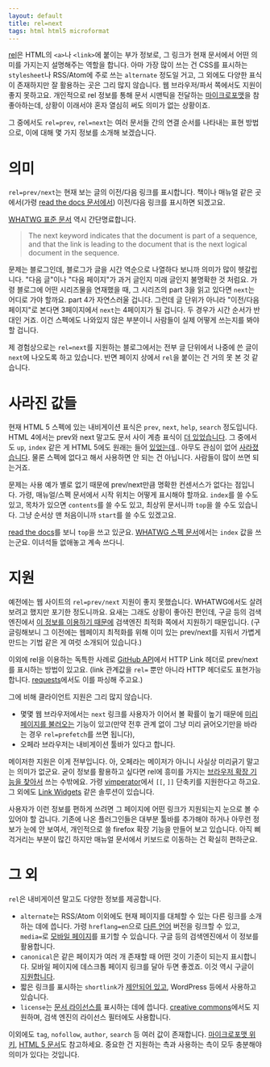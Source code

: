 ```yaml
---
layout: default
title: rel=next
tags: html html5 microformat
---
```


[rel][whatwg-rel]은 HTML의 `<a>`나 `<link>`에 붙이는 부가 정보로,
그 링크가 현재 문서에서 어떤 의미를 가지는지 설명해주는 역할을 합니다.
아마 가장 많이 쓰는 건 CSS를 표시하는 `stylesheet`나
RSS/Atom에 주로 쓰는 `alternate` 정도일 거고,
그 외에도 다양한 표식이 존재하지만 잘 활용하는 곳은 그리 많지 않습니다.
웹 브라우저/파서 쪽에서도 지원이 좋지 못하고요.
개인적으로 rel 정보를 통해 문서 시맨틱을 전달하는 [마이크로포맷][microformats]을 참 좋아하는데,
상황이 이래서야 혼자 열심히 써도 의미가 없는 상황이죠.

그 중에서도 `rel=prev`, `rel=next`는 여러 문서들 간의 연결 순서를 나타내는 표현 방법으로,
이에 대해 몇 가지 정보를 소개해 보겠습니다.

# 의미

`rel=prev/next`는 현재 보는 글의 이전/다음 링크를 표시합니다.
책이나 매뉴얼 같은 곳에서(가령 [read the docs 문서에서](https://read-the-docs.readthedocs.org/en/latest/getting_started.html))
이전/다음 링크를 표시하면 되겠고요.

[WHATWG 표준 문서][whatwg-rel] 역시 간단명료합니다.

> The next keyword indicates that the document is part of a sequence,
> and that the link is leading to the document that is
> the next logical document in the sequence.

문제는 블로그인데,
블로그가 글을 시간 역순으로 나열하다 보니까 의미가 많이 헷갈립니다.
"다음 글"이나 "다음 페이지"가 과거 글인지 미래 글인지 불명확한 것 처럼요.
가령 블로그에 어떤 시리즈물을 연재했을 때,
그 시리즈의 part 3을 읽고 있다면 `next`는 어디로 가야 할까요.
part 4가 자연스러울 겁니다.
그런데 글 단위가 아니라 "이전/다음 페이지"로 본다면
3페이지에서 `next`는 4페이지가 될 겁니다.
두 경우가 시간 순서가 반대인 거죠.
이건 스펙에도 나와있지 않은 부분이니 사람들이 실제 어떻게 쓰는지를 봐야 할 겁니다.

제 경험상으로는 `rel=next`를 지원하는 블로그에서는 전부
글 단위에서 나중에 쓴 글이 `next`에 나오도록 하고 있습니다.
반면 페이지 상에서 `rel`을 붙이는 건 거의 못 본 것 같습니다.

# 사라진 값들

현재 HTML 5 스펙에 있는 내비게이션 표식은 `prev`, `next`, `help`, `search` 정도입니다.
HTML 4에서는 prev와 next 말고도 문서 사이 계층 표식이 [더 있었습니다][html4-rel].
그 중에서도 `up`, `index` 같은 게
HTML 5에도 원래는 들어 [있었는데][road-to-rel]..
아무도 관심이 없어 [사라졌습니다](http://lists.w3.org/Archives/Public/public-html/2010Nov/0042.html).
물론 스펙에 없다고 해서 사용하면 안 되는 건 아닙니다.
사람들이 많이 쓰면 되는거죠.

문제는 사용 예가 별로 없기 때문에
prev/next만큼 명확한 컨센서스가 없다는 점입니다.
가령, 매뉴얼/스펙 문서에서 시작 위치는 어떻게 표시해야 할까요.
`index`를 쓸 수도 있고, 목차가 있으면 `contents`를 쓸 수도 있고,
최상위 문서니까 `top`을 쓸 수도 있습니다.
그냥 순서상 맨 처음이니까 `start`를 쓸 수도 있겠고요.

[read the docs](https://read-the-docs.readthedocs.org/en/latest/index.html)를 보니
`top`을 쓰고 있군요.
[WHATWG 스펙 문서][whatwg-rel]에서는 `index` 값을 쓰는군요.
이녀석들 없애놓고 계속 쓰다니.

# 지원

예전에는 웹 사이트의 `rel=prev/next` 지원이 좋지 못했습니다.
WHATWG에서도 살려보려고 했지만 포기한 정도니까요.
요새는 그래도 상황이 좋아진 편인데,
구글 등의 검색엔진에서 [이 정보를 이용하기 때문에][rel-next-google]
검색엔진 최적화 쪽에서 지원하기 때문입니다.
(구글링해보니 그 이전에는 웹페이지 최적화를 위해
이미 있는 prev/next를 지워서 가볍게 만드는 기법 같은 게 여럿 소개되어 있습니다.)

이외에 rel을 이용하는 독특한 사례로 [GitHub API](http://developer.github.com/v3/)에서
HTTP Link 헤더로 prev/next를 표시하는 방법이 있고요.
(link 관계값을 `rel=` 뿐만 아니라 HTTP 헤더로도 표현가능합니다.
[requests](http://docs.python-requests.org/en/latest/)에서도 이를 파싱해 주고요.)

그에 비해 클라이언트 지원은 그리 많지 않습니다.

* 몇몇 웹 브라우저에서는 `next` 링크를 사용자가 이어서 볼 확률이 높기 때문에
  [미리 페이지를 불러오는][firefox-prefetch] 기능이 있고(만약 전후 관계 없이 그냥 미리 긁어오기만을 바라는 경우 `rel=prefetch`를 쓰면 됩니다),
* 오페라 브라우저는 내비게이션 툴바가 있다고 합니다.

메이저한 지원은 이게 전부입니다. 아, 오페라는 메이저가 아니니 사실상 미리긁기 말고는 의미가 없군요.
굳이 정보를 활용하고 싶다면 rel에 흥미를 가지는 [브라우저 확장 기능을 찾아서][rel-next-mf] 쓰는 수밖에요.
가령 [vimperator](http://www.vimperator.org/vimperator)에서 `[[`, `]]` 단축키를 지원한다고 하고요.
그 외에도 [Link Widgets](https://addons.mozilla.org/en-US/firefox/addon/link-widgets/) 같은 솔루션이 있습니다.

사용자가 이런 정보를 편하게 쓰려면 그 페이지에 어떤 링크가 지원되는지
눈으로 볼 수 있어야 할 겁니다.
기존에 나온 플러그인들은 대부분 툴바를 추가해야 하거나 아무런 정보가 눈에 안 보여서,
개인적으로 쓸 firefox 확장 기능을 만들어 보고 있습니다.
아직 삐걱거리는 부분이 많긴 하지만
매뉴얼 문서에서 키보드로 이동하는 건 확실히 편하군요.

# 그 외

`rel`은 내비게이션 말고도 다양한 정보를 제공합니다.

* `alternate`는 RSS/Atom 이외에도 현재 페이지를 대체할 수 있는 다른 링크를 소개하는 데에 씁니다.
  가령 `hreflang=en`으로 [다른 언어][rel-alternate-google] 버전을 링크할 수 있고,
  `media=`로 [모바일 페이지](https://developers.google.com/webmasters/smartphone-sites/details)를 표기할 수 있습니다.
  구글 등의 검색엔진에서 이 정보를 활용합니다.
* `canonical`은 같은 페이지가 여러 개 존재할 때 어떤 것이 기준이 되는지 표시합니다.
  모바일 페이지에 데스크톱 페이지 링크를 달아 두면 좋겠죠.
  이것 역시 구글이 [지원합니다][rel-canonical-google].
* 짧은 링크를 표시하는 `shortlink`가 [제안되어 있고][rel-shortlink-mf],
  WordPress 등에서 사용하고 있습니다.
* `license`는 [문서 라이선스를][rel-license-mf] 표시하는 데에 씁니다.
  [creative commons](http://creativecommons.org/choose/)에서도 지원하며,
  검색 엔진의 라이선스 필터에도 사용합니다.

이외에도 `tag`, `nofollow`, `author`, `search` 등 여러 값이 존재합니다.
[마이크로포맷 위키][existing-rel], [HTML 5 문서][whatwg-rel]도 참고하세요.
중요한 건 지원하는 측과 사용하는 측이 모두 충분해야 의미가 있다는 것입니다.

[rel-next-google]: http://googlewebmastercentral.blogspot.kr/2011/09/pagination-with-relnext-and-relprev.html "Pagination with rel=“next” and rel=“prev”"
[rel-next-mf]: http://microformats.org/wiki/rel-next
[rel-alternate-google]: http://support.google.com/webmasters/bin/answer.py?hl=en&answer=189077
[rel-tag]: http://microformats.org/wiki/rel-tag
[whatwg-rel]: http://www.whatwg.org/specs/web-apps/current-work/multipage/links.html
[html4-rel]: http://www.w3.org/TR/REC-html40/types.html#type-links
[iana-rel]: http://www.iana.org/assignments/link-relations/link-relations.xml
[existing-rel]: http://microformats.org/wiki/existing-rel-values
[road-to-rel]: http://blog.whatwg.org/the-road-to-html-5-link-relations
[firefox-prefetch]: https://developer.mozilla.org/en/docs/Link_prefetching_FAQ
[microformats]: http://microformats.org/
[rel-canonical-google]: http://support.google.com/webmasters/bin/answer.py?hl=en&answer=139394
[rel-shortlink-mf]: http://microformats.org/wiki/rel-shortlink
[rel-shortlink]: http://code.google.com/p/shortlink/wiki/Specification
[rel-license-mf]: http://microformats.org/wiki/rel-license
